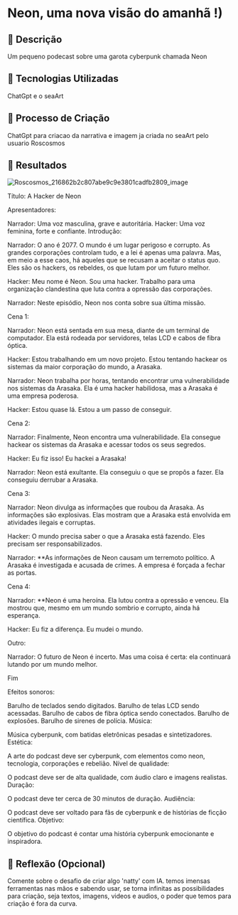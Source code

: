 # Neon, uma nova visão do amanhã !)

## 📒 Descrição
Um pequeno podecast sobre uma garota cyberpunk chamada Neon

## 🤖 Tecnologias Utilizadas
ChatGpt e o seaArt

## 🧐 Processo de Criação
ChatGpt para criacao da narrativa e imagem ja criada no seaArt pelo usuario Roscosmos

## 🚀 Resultados

![Roscosmos_216862b2c807abe9c9e3801cadfb2809_image](https://github.com/Jonny23Parker/lab-natty-or-not/assets/101059784/c5c79b81-fbdc-469c-abfe-dc20714a1dbc)

Título: A Hacker de Neon

Apresentadores:

Narrador: Uma voz masculina, grave e autoritária.
Hacker: Uma voz feminina, forte e confiante.
Introdução:

Narrador: O ano é 2077. O mundo é um lugar perigoso e corrupto. As grandes corporações controlam tudo, e a lei é apenas uma palavra. Mas, em meio a esse caos, há aqueles que se recusam a aceitar o status quo. Eles são os hackers, os rebeldes, os que lutam por um futuro melhor.

Hacker: Meu nome é Neon. Sou uma hacker. Trabalho para uma organização clandestina que luta contra a opressão das corporações.

Narrador: Neste episódio, Neon nos conta sobre sua última missão.

Cena 1:

Narrador: Neon está sentada em sua mesa, diante de um terminal de computador. Ela está rodeada por servidores, telas LCD e cabos de fibra óptica.

Hacker: Estou trabalhando em um novo projeto. Estou tentando hackear os sistemas da maior corporação do mundo, a Arasaka.

Narrador: Neon trabalha por horas, tentando encontrar uma vulnerabilidade nos sistemas da Arasaka. Ela é uma hacker habilidosa, mas a Arasaka é uma empresa poderosa.

Hacker: Estou quase lá. Estou a um passo de conseguir.

Cena 2:

Narrador: Finalmente, Neon encontra uma vulnerabilidade. Ela consegue hackear os sistemas da Arasaka e acessar todos os seus segredos.

Hacker: Eu fiz isso! Eu hackei a Arasaka!

Narrador: Neon está exultante. Ela conseguiu o que se propôs a fazer. Ela conseguiu derrubar a Arasaka.

Cena 3:

Narrador: Neon divulga as informações que roubou da Arasaka. As informações são explosivas. Elas mostram que a Arasaka está envolvida em atividades ilegais e corruptas.

Hacker: O mundo precisa saber o que a Arasaka está fazendo. Eles precisam ser responsabilizados.

Narrador: **As informações de Neon causam um terremoto político. A Arasaka é investigada e acusada de crimes. A empresa é forçada a fechar as portas.

Cena 4:

Narrador: **Neon é uma heroína. Ela lutou contra a opressão e venceu. Ela mostrou que, mesmo em um mundo sombrio e corrupto, ainda há esperança.

Hacker: Eu fiz a diferença. Eu mudei o mundo.

Outro:

Narrador: O futuro de Neon é incerto. Mas uma coisa é certa: ela continuará lutando por um mundo melhor.

Fim

Efeitos sonoros:

Barulho de teclados sendo digitados.
Barulho de telas LCD sendo acessadas.
Barulho de cabos de fibra óptica sendo conectados.
Barulho de explosões.
Barulho de sirenes de polícia.
Música:

Música cyberpunk, com batidas eletrônicas pesadas e sintetizadores.
Estética:

A arte do podcast deve ser cyberpunk, com elementos como neon, tecnologia, corporações e rebelião.
Nível de qualidade:

O podcast deve ser de alta qualidade, com áudio claro e imagens realistas.
Duração:

O podcast deve ter cerca de 30 minutos de duração.
Audiência:

O podcast deve ser voltado para fãs de cyberpunk e de histórias de ficção científica.
Objetivo:

O objetivo do podcast é contar uma história cyberpunk emocionante e inspiradora.

## 💭 Reflexão (Opcional)
Comente sobre o desafio de criar algo 'natty' com IA.
temos imensas ferramentas nas mãos e sabendo usar, se torna infinitas as possibilidades para criação, seja textos, imagens, videos e audios, o poder que temos para criação é fora da curva.

